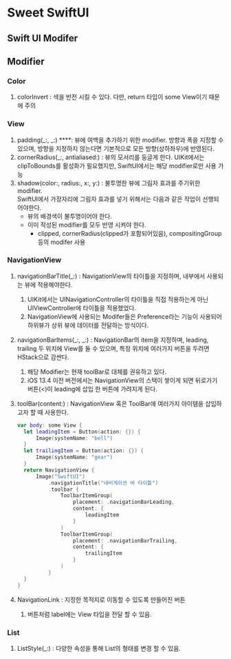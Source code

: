 # Sweet SwiftUI

## Swift UI Modifer

## Modifier

### Color

1. colorInvert : 색을 반전 시킬 수 있다. 다만, return 타입이 some View이기 때문에 주의

### View

1. padding(_:, _:) ****: 뷰에 여백을 추가하기 위한 modifier. 방향과 폭을 지정할 수 있으며, 방향을 지정하지 않는다면 기본적으로 모든 방향(상하좌우)에 반영된다.
2. cornerRadius(_:, antialiased:) : 뷰의 모서리를 둥글게 한다. UIKit에서는 clipToBounds를 활성화가 필요했지만, SwiftUI에서는 해당 modifier로만 사용 가능
3. shadow(color:, radius:, x:, y:) : 불투명한 뷰에 그림자 효과를 주기위한 modifier.</br> SwiftUI에서 가장자리에 그림자 효과를 넣기 위해서는 다음과 같은 작업이 선행되어야한다.
    - 뷰의 배경색이 불투명이어야 한다.
    - 이미 작성된 modifier를 모두 반영 시켜야 한다.
        - clipped, cornerRadius(clipped가 포함되어있음), compositingGroup 등의 modifer 사용

### NavigationView

1. navigationBarTitle(_:) : NavigationView의 타이틀을 지정하며, 내부에서 사용되는 뷰에 적용해야한다.
    1. UIKit에서는 UINavigationController의 타이틀을 직접 적용하는게 아닌 UIViewController에 타이틀을 적용했었다. 
    2. NavigationView에 사용되는 Modifer들은 Preference라는 기능이 사용되어 하위뷰가 상위 뷰에 데이터를 전달하는 방식이다.
2. navigationBarItems(_:, _:) : NavigationBar의 item을 지정하며, leading, trailing 두 위치에 View를 둘 수 있으며, 특정 위치에 여러가지 버튼을 두려면 HStack으로 감싼다.
    1. 해당 Modifier는 현재 toolBar로 대체를 권유하고 있다.
    2. iOS 13.4 이전 버전에서는 NavigationView의 스택이 쌓이게 되면 뒤로가기 버튼(<)이 leading에 삽입 한 버튼에 가려지게 된다.
3. toolBar(content:) : NavigationView 혹은 ToolBar에 여러가지 아이템을 삽입하고자 할 때 사용한다.
    
    ```swift
    var body: some View {
      let leadingItem = Button(action: {}) {
          Image(systemName: "bell")
      }
      let trailingItem = Button(action: {}) {
          Image(systemName: "gear")
      }
      return NavigationView {
          Image("SwiftUI")
              .navigationTitle("네비게이션 바 타이틀")
              .toolbar {
                  ToolbarItemGroup(
                      placement: .navigationBarLeading,
                      content: {
                          leadingItem
                      }
                  )
                  ToolbarItemGroup(
                      placement: .navigationBarTrailing,
                      content: {
                          trailingItem
                      }
                  )
              }
      }
    }
    ```
    
4. NavigationLink : 지정한 목적지로 이동할 수 있도록 만들어진 버튼
    1. 버튼처럼 label에는 View 타입을 전달 할 수 있음.

### List

1. ListStyle(_:) : 다양한 속성을 통해 List의 형태를 변경 할 수 있음.
